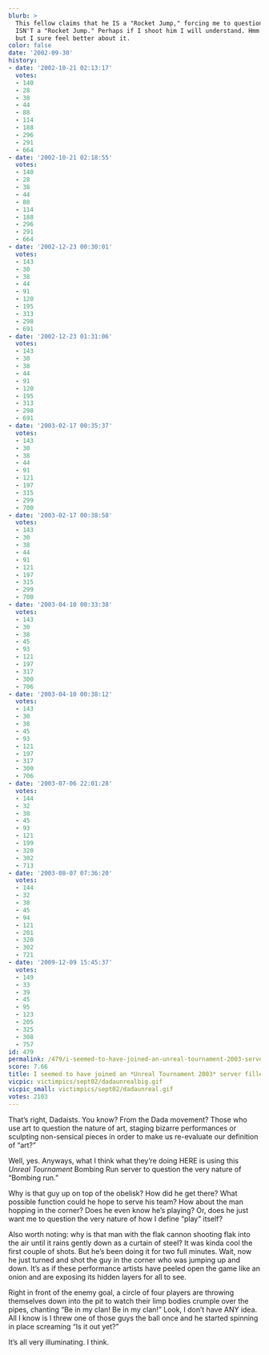 ```yaml
---
blurb: >
  This fellow claims that he IS a "Rocket Jump," forcing me to question what IS or
  ISN'T a "Rocket Jump." Perhaps if I shoot him I will understand. Hmm. No, no I don't,
  but I sure feel better about it.
color: false
date: '2002-09-30'
history:
- date: '2002-10-21 02:13:17'
  votes:
  - 140
  - 28
  - 38
  - 44
  - 88
  - 114
  - 188
  - 296
  - 291
  - 664
- date: '2002-10-21 02:18:55'
  votes:
  - 140
  - 28
  - 38
  - 44
  - 88
  - 114
  - 188
  - 296
  - 291
  - 664
- date: '2002-12-23 00:30:01'
  votes:
  - 143
  - 30
  - 38
  - 44
  - 91
  - 120
  - 195
  - 313
  - 298
  - 691
- date: '2002-12-23 01:31:06'
  votes:
  - 143
  - 30
  - 38
  - 44
  - 91
  - 120
  - 195
  - 313
  - 298
  - 691
- date: '2003-02-17 00:35:37'
  votes:
  - 143
  - 30
  - 38
  - 44
  - 91
  - 121
  - 197
  - 315
  - 299
  - 700
- date: '2003-02-17 00:38:58'
  votes:
  - 143
  - 30
  - 38
  - 44
  - 91
  - 121
  - 197
  - 315
  - 299
  - 700
- date: '2003-04-10 00:33:38'
  votes:
  - 143
  - 30
  - 38
  - 45
  - 93
  - 121
  - 197
  - 317
  - 300
  - 706
- date: '2003-04-10 00:38:12'
  votes:
  - 143
  - 30
  - 38
  - 45
  - 93
  - 121
  - 197
  - 317
  - 300
  - 706
- date: '2003-07-06 22:01:28'
  votes:
  - 144
  - 32
  - 38
  - 45
  - 93
  - 121
  - 199
  - 320
  - 302
  - 713
- date: '2003-08-07 07:36:20'
  votes:
  - 144
  - 32
  - 38
  - 45
  - 94
  - 121
  - 201
  - 320
  - 302
  - 721
- date: '2009-12-09 15:45:37'
  votes:
  - 149
  - 33
  - 39
  - 45
  - 95
  - 123
  - 205
  - 325
  - 308
  - 757
id: 479
permalink: /479/i-seemed-to-have-joined-an-unreal-tournament-2003-server-filled-with-dadaists/
score: 7.66
title: I seemed to have joined an *Unreal Tournament 2003* server filled with Dadaists.
vicpic: victimpics/sept02/dadaunrealbig.gif
vicpic_small: victimpics/sept02/dadaunreal.gif
votes: 2103
---
```


That’s right, Dadaists. You know? From the Dada movement? Those who use
art to question the nature of art, staging bizarre performances or
sculpting non-sensical pieces in order to make us re-evaluate our
definition of “art?”

Well, yes. Anyways, what I think what they’re doing HERE is using this
*Unreal Tournament* Bombing Run server to question the very nature of
“Bombing run.”

Why is that guy up on top of the obelisk? How did he get there? What
possible function could he hope to serve his team? How about the man
hopping in the corner? Does he even know he’s playing? Or, does he just
want me to question the very nature of how I define “play” itself?

Also worth noting: why is that man with the flak cannon shooting flak
into the air until it rains gently down as a curtain of steel? It was
kinda cool the first couple of shots. But he’s been doing it for two
full minutes. Wait, now he just turned and shot the guy in the corner
who was jumping up and down. It’s as if these performance artists have
peeled open the game like an onion and are exposing its hidden layers
for all to see.

Right in front of the enemy goal, a circle of four players are throwing
themselves down into the pit to watch their limp bodies crumple over the
pipes, chanting “Be in my clan! Be in my clan!” Look, I don’t have ANY
idea. All I know is I threw one of those guys the ball once and he
started spinning in place screaming “Is it out yet?”

It’s all very illuminating. I think.
